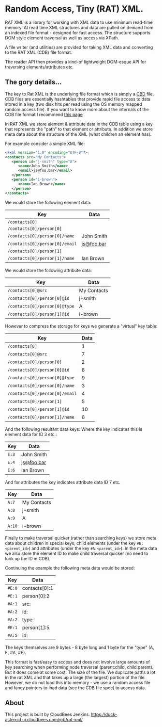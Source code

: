 # Random Access, Tiny (RAT) XML.

RAT XML is a library for working with XML data to use minimum read-time memory. 
At read time XML structures and data are pulled on demand from an indexed file format - designed for fast access. The structure supports DOM style element traversal as well as access via XPath.

A file writer (and utilities) are provided for taking XML data and converting to the RAT XML (CDB) file format.

The reader API then provides a kind-of lightweight DOM-esque API for traversing elements/attributes etc.

## The gory details...
The key to Rat XML is the underlying file format which is simply a [CBD](http://cr.yp.to/cdb.html) file. CDB files are essentially hashtables that provide rapid file access to data stored in a key (two disk hits per read using the OS memory mapped random access file). If you want to know more about the internals of the CDB file format I recommend [this page](http://www.unixuser.org/~euske/doc/cdbinternals/)

In RAT XML we store element & attribute data in the CDB table using a key that represents the "path" to that element or attribute. In addition we store meta data about the structure of the XML (what children an element has).

For example consider a simple XML file:

```xml
<?xml version="1.0" encoding="UTF-8"?>
<contacts src="My Contacts">
   <person id="j-smith" type="A">
      <name>John Smith</name>
      <email>js@foo.bar</email>
   </person>
   <person id="i-brown">
      <name>Ian Brown</name>
   </person>
</contacts>

```
We would store the following element data:

| Key                            | Data       |
|--------------------------------|------------|
| `/contacts[0]`                 |            |
| `/contacts[0]/person[0]`       |            |
| `/contacts[0]/person[0]/name`  | John Smith |
| `/contacts[0]/person[0]/email` | js@foo.bar |
| `/contacts[0]/person[1]`       |            |
| `/contacts[0]/person[1]/name`  | Ian Brown  |

We would store the following attribute data:

| Key                            | Data        |
|--------------------------------|-------------|
| `/contacts[0]@src`             | My Contacts |
| `/contacts[0]/person[0]@id`    | j-smith     |
| `/contacts[0]/person[0]@type`  | A           |
| `/contacts[0]/person[1]@id`    | i-brown     |

However to compress the storage for keys we generate a "virtual" key table:

| Key                            | Data       |
|--------------------------------|------------|
| `/contacts[0]`                 | 1          |
| `/contacts[0]@src`             | 7          |
| `/contacts[0]/person[0]`       | 2          |
| `/contacts[0]/person[0]@id`    | 8          |
| `/contacts[0]/person[0]@type`  | 9          |
| `/contacts[0]/person[0]/name`  | 3          |
| `/contacts[0]/person[0]/email` | 4          |
| `/contacts[0]/person[1]`       | 5          |
| `/contacts[0]/person[1]@id`    | 10         |
| `/contacts[0]/person[1]/name`  | 6          |

And the following resultant data keys:
Where the key indicates this is element data for ID 3 etc.:

| Key    | Data       |
|--------|------------|
| `E:3`  | John Smith |
| `E:4`  | js@foo.bar |
| `E:6`  | Ian Brown  |

And for attributes the key indicates attribute data ID 7 etc.

| Key    | Data        |
|--------|-------------|
| `A:7`  | My Contacts |
| `A:8`  | j-smith     |
| `A:9`  | A           |
| `A:10` | i-brown     |


Finally to make traversal quicker (rather than searching keys) we store meta data about children in special keys; 
child elements (under the key `#E:<parent_id>`) and attributes (under the key `#A:<parent_id>`). 
In the meta data we also store the element ID to make child traversal quicker (no need to look up the ID in CDB). 

Continuing the example the following meta data would be stored:

| Key    | Data          |
|--------|---------------|
| `#E:0` | contacts[0]:1 |
| `#E:1` | person[0]:2   |
| `#A:1` | src:          |
| `#A:2` | id:           |
| `#A:2` | type:         |
| `#E:1` | person[1]:5   |
| `#A:5` | id:           |

The keys themselves are 9 bytes - 8 byte long and 1 byte for the "type" (A, E, #A, #E).

This format is fast/easy to access and does not involve large amounts of key searching when performing node traversal (parent:child, child:parent). But it does come at some cost. The size of the file. We duplicate paths a lot in the rat XML and that takes up a large (the largest) portion of the file. However, we do not load this into memory - we use a random access file and fancy pointers to load data (see the CDB file spec) to access data.

## About

This project is built by CloudBees Jenkins. https://duck-asteroid.ci.cloudbees.com/job/rat-xml/
